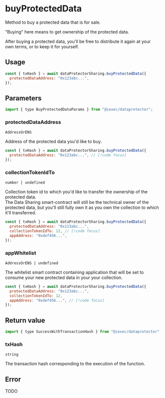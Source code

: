 # buyProtectedData

Method to buy a protected data that is for sale.

"Buying" here means to get ownership of the protected data.

After buying a protected data, you'll be free to distribute it again at your own terms, or
to keep it for yourself.

## Usage

```js
const { txHash } = await dataProtectorSharing.buyProtectedData({
  protectedDataAddress: "0x123abc...",
});
```

## Parameters

```js
import { type BuyProtectedDataParams } from "@iexec/dataprotector";
```

### protectedDataAddress

`AddressOrENS`

Address of the protected data you'd like to buy.

```js
const { txHash } = await dataProtectorSharing.buyProtectedData({
  protectedDataAddress: "0x123abc...", // [!code focus]
});
```

### collectionTokenIdTo

`number | undefined`

Collection token id to which you'd like to transfer the ownership of the protected data.  
The Data Sharing smart-contract will still be the technical owner of the protected data, but you'll
still fully own it as you own the collection to which it'll transferred.

```js
const { txHash } = await dataProtectorSharing.buyProtectedData({
  protectedDataAddress: "0x123abc...",
  collectionTokenIdTo: 12, // [!code focus]
  appAddress: "0xdef456...",
});
```

### appWhitelist

`AddressOrENS | undefined`

The whitelist smart contract containing application that will be set to consume your new protected data in your your collection.

```js
const { txHash } = await dataProtectorSharing.buyProtectedData({
  protectedDataAddress: "0x123abc...",
  collectionTokenIdTo: 12,
  appAddress: "0xdef456...", // [!code focus]
});
```

## Return value

```js
import { type SuccessWithTransactionHash } from "@iexec/dataprotector";
```

### txHash

`string`

The transaction hash corresponding to the execution of the function.

## Error

TODO
